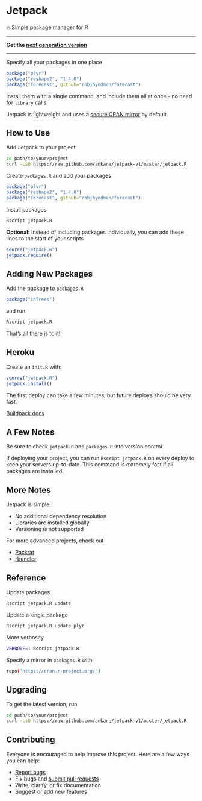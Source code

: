 # Jetpack

:fire: Simple package manager for R

---

**Get the [next generation version](https://github.com/ankane/jetpack)**

---

Specify all your packages in one place

```R
package("plyr")
package("reshape2", "1.4.0")
package("forecast", github="robjhyndman/forecast")
```

Install them with a single command, and include them all at once - no need for `library` calls.

Jetpack is lightweight and uses a [secure CRAN mirror](https://cran.r-project.org/sources.html) by default.

## How to Use

Add Jetpack to your project

```sh
cd path/to/your/project
curl -LsO https://raw.github.com/ankane/jetpack-v1/master/jetpack.R
```

Create `packages.R` and add your packages

```R
package("plyr")
package("reshape2", "1.4.0")
package("forecast", github="robjhyndman/forecast")
```

Install packages

```sh
Rscript jetpack.R
```

**Optional:** Instead of including packages individually, you can add these lines to the start of your scripts

```R
source("jetpack.R")
jetpack.require()
```

## Adding New Packages

Add the package to `packages.R`

```R
package("inTrees")
```

and run

```sh
Rscript jetpack.R
```

That’s all there is to it!

## Heroku

Create an `init.R` with:

```R
source("jetpack.R")
jetpack.install()
```

The first deploy can take a few minutes, but future deploys should be very fast.

[Buildpack docs](https://github.com/virtualstaticvoid/heroku-buildpack-r)

## A Few Notes

Be sure to check `jetpack.R` and `packages.R` into version control.

If deploying your project, you can run `Rscript jetpack.R` on every deploy to keep your servers up-to-date. This command is extremely fast if all packages are installed.

## More Notes

Jetpack is simple.

- No additional dependency resolution
- Libraries are installed globally
- Versioning is not supported

For more advanced projects, check out

- [Packrat](https://rstudio.github.io/packrat/)
- [rbundler](https://github.com/opower/rbundler)

## Reference

Update packages

```sh
Rscript jetpack.R update
```

Update a single package

```sh
Rscript jetpack.R update plyr
```

More verbosity

```sh
VERBOSE=1 Rscript jetpack.R
```

Specify a mirror in `packages.R` with

```sh
repo("https://cran.r-project.org/")
```

## Upgrading

To get the latest version, run

```sh
cd path/to/your/project
curl -LsO https://raw.github.com/ankane/jetpack-v1/master/jetpack.R
```

## Contributing

Everyone is encouraged to help improve this project. Here are a few ways you can help:

- [Report bugs](https://github.com/ankane/jetpack-v1/issues)
- Fix bugs and [submit pull requests](https://github.com/ankane/jetpack-v1/pulls)
- Write, clarify, or fix documentation
- Suggest or add new features
